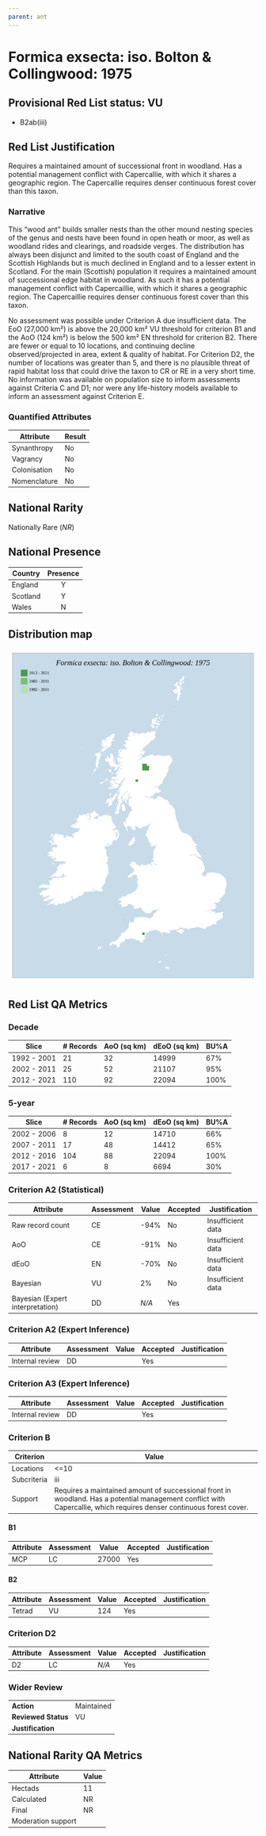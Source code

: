 ```yaml
---
parent: ant
---
```


# Formica exsecta: iso. Bolton & Collingwood: 1975

## Provisional Red List status: VU
- B2ab(iii)

## Red List Justification
Requires a maintained amount of successional front in woodland. Has a potential management conflict with Capercallie, with which it shares a geographic region. The Capercallie requires denser continuous forest cover than this taxon.

### Narrative
This “wood ant” builds smaller nests than the other mound nesting species of the genus and nests have been found in open heath or moor, as well as woodland rides and clearings, and roadside verges. The distribution has always been disjunct and limited to the south coast of England and the Scottish Highlands but is much declined in England and to a lesser extent in Scotland. For the main (Scottish) population it requires a maintained amount of successional edge habitat in woodland. As such it has a potential management conflict with Capercaillie, with which it shares a geographic region. The Capercaillie requires denser continuous forest cover than this taxon.

No assessment was possible under Criterion A due insufficient data. The EoO (27,000 km²) is above the 20,000 km² VU threshold for criterion B1 and the AoO (124 km²) is below the 500 km² EN threshold for criterion B2. There are fewer or equal to 10 locations, and continuing decline observed/projected in area, extent & quality of habitat. For Criterion D2, the number of locations was greater than 5, and there is no plausible threat of rapid habitat loss that could drive the taxon to CR or RE in a very short time. No information was available on population size to inform assessments against Criteria C and D1; nor were any life-history models available to inform an assessment against Criterion E.

### Quantified Attributes
|Attribute|Result|
|---|---|
|Synanthropy|No|
|Vagrancy|No|
|Colonisation|No|
|Nomenclature|No|


## National Rarity
Nationally Rare (*NR*)

## National Presence
|Country|Presence
|---|:-:|
|England|Y|
|Scotland|Y|
|Wales|N|


## Distribution map
![](../map/480.svg)

## Red List QA Metrics
### Decade
| Slice | # Records | AoO (sq km) | dEoO (sq km) |BU%A |
|---|---|---|---|---|
|1992 - 2001|21|32|14999|67%|
|2002 - 2011|25|52|21107|95%|
|2012 - 2021|110|92|22094|100%|

### 5-year
| Slice | # Records | AoO (sq km) | dEoO (sq km) |BU%A |
|---|---|---|---|---|
|2002 - 2006|8|12|14710|66%|
|2007 - 2011|17|48|14412|65%|
|2012 - 2016|104|88|22094|100%|
|2017 - 2021|6|8|6694|30%|

### Criterion A2 (Statistical)
|Attribute|Assessment|Value|Accepted|Justification
|---|---|---|---|---|
|Raw record count|CE|-94%|No|Insufficient data|
|AoO|CE|-91%|No|Insufficient data|
|dEoO|EN|-70%|No|Insufficient data|
|Bayesian|VU|2%|No|Insufficient data|
|Bayesian (Expert interpretation)|DD|*N/A*|Yes||

### Criterion A2 (Expert Inference)
|Attribute|Assessment|Value|Accepted|Justification
|---|---|---|---|---|
|Internal review|DD||Yes||

### Criterion A3 (Expert Inference)
|Attribute|Assessment|Value|Accepted|Justification
|---|---|---|---|---|
|Internal review|DD||Yes||

### Criterion B
|Criterion| Value|
|---|---|
|Locations|<=10|
|Subcriteria|iii|
|Support|Requires a maintained amount of successional front in woodland. Has a potential management conflict with Capercallie, which requires denser continuous forest cover.|

#### B1
|Attribute|Assessment|Value|Accepted|Justification
|---|---|---|---|---|
|MCP|LC|27000|Yes||

#### B2
|Attribute|Assessment|Value|Accepted|Justification
|---|---|---|---|---|
|Tetrad|VU|124|Yes||

### Criterion D2
|Attribute|Assessment|Value|Accepted|Justification
|---|---|---|---|---|
|D2|LC|*N/A*|Yes||

### Wider Review
|  |  |
|---|---|
|**Action**|Maintained|
|**Reviewed Status**|VU|
|**Justification**||

## National Rarity QA Metrics
|Attribute|Value|
|---|---|
|Hectads|11|
|Calculated|NR|
|Final|NR|
|Moderation support||
